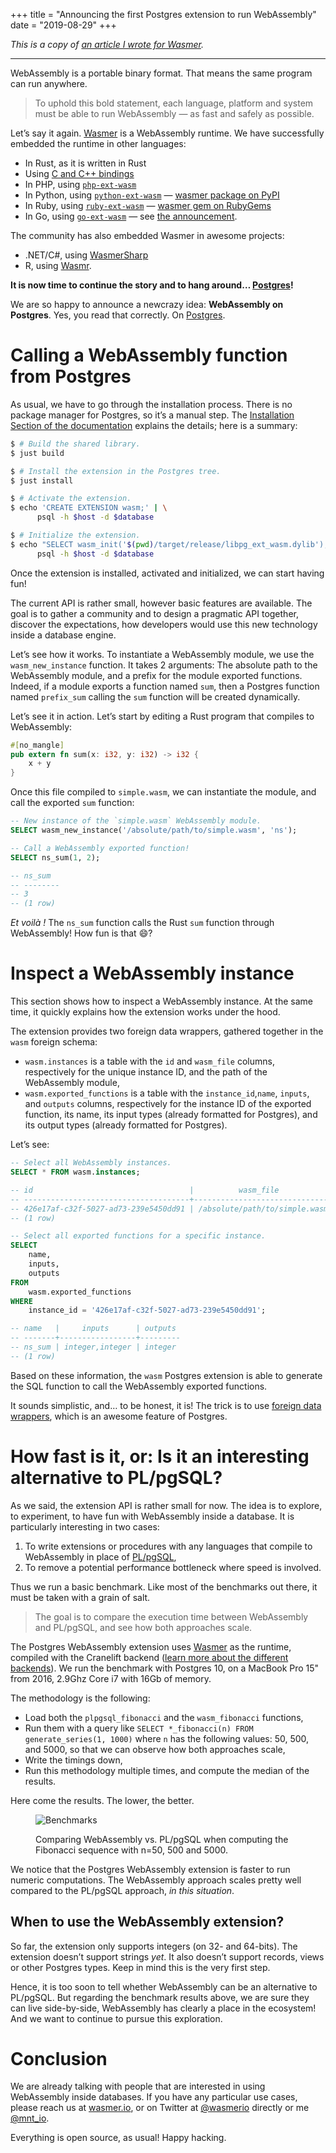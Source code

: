 +++
title = "Announcing the first Postgres extension to run WebAssembly"
date = "2019-08-29"
+++

*This is a copy of [an article I wrote for
Wasmer](https://medium.com/wasmer/announcing-the-first-postgres-extension-to-run-webassembly-561af2cfcb1).*

------------------------------------------------------------------------

WebAssembly is a portable binary format. That means the same program can
run anywhere.

> To uphold this bold statement, each language, platform and system must
> be able to run WebAssembly — as fast and safely as possible.

Let’s say it again. [Wasmer](https://github.com/wasmerio/wasmer) is a
WebAssembly runtime. We have successfully embedded the runtime in other
languages:

- In Rust, as it is written in Rust
- Using [C and C++
  bindings](https://github.com/wasmerio/wasmer/tree/master/lib/runtime-c-api)
- In PHP, using
  [`php-ext-wasm`](https://github.com/wasmerio/php-ext-wasm)
- In Python, using
  [`python-ext-wasm`](https://github.com/wasmerio/python-ext-wasm) —
  [wasmer package on PyPI](https://pypi.org/project/wasmer/)
- In Ruby, using
  [`ruby-ext-wasm`](https://github.com/wasmerio/ruby-ext-wasm) — [wasmer
  gem on RubyGems](https://rubygems.org/gems/wasmer)
- In Go, using [`go-ext-wasm`](https://github.com/wasmerio/go-ext-wasm)
  — see [the
  announcement](https://medium.com/wasmer/announcing-the-fastest-webassembly-runtime-for-go-wasmer-19832d77c050).

The community has also embedded Wasmer in awesome projects:

- .NET/C#, using
  [WasmerSharp](https://github.com/migueldeicaza/WasmerSharp)
- R, using [Wasmr](https://github.com/dirkschumacher/wasmr).

**It is now time to continue the story and to hang around…
[Postgres](https://www.postgresql.org/)!**

We are so happy to announce a newcrazy idea: **WebAssembly on
Postgres**. Yes, you read that correctly. On
[Postgres](https://github.com/wasmerio/postgres-ext-wasm).

# Calling a WebAssembly function from Postgres

As usual, we have to go through the installation process. There is no
package manager for Postgres, so it’s a manual step. The [Installation
Section of the
documentation](https://github.com/wasmerio/postgres-ext-wasm#installation)
explains the details; here is a summary:

```sh
$ # Build the shared library.
$ just build

$ # Install the extension in the Postgres tree.
$ just install

$ # Activate the extension.
$ echo 'CREATE EXTENSION wasm;' | \
      psql -h $host -d $database

$ # Initialize the extension.
$ echo "SELECT wasm_init('$(pwd)/target/release/libpg_ext_wasm.dylib');" | \
      psql -h $host -d $database
```

Once the extension is installed, activated and initialized, we can start
having fun!

The current API is rather small, however basic features are available.
The goal is to gather a community and to design a pragmatic API
together, discover the expectations, how developers would use this new
technology inside a database engine.

Let’s see how it works. To instantiate a WebAssembly module, we use the
`wasm_new_instance` function. It takes 2 arguments: The absolute path to
the WebAssembly module, and a prefix for the module exported functions.
Indeed, if a module exports a function named `sum`, then a Postgres
function named `prefix_sum` calling the `sum` function will be created
dynamically.

Let’s see it in action. Let’s start by editing a Rust program that
compiles to WebAssembly:

```rust
#[no_mangle]
pub extern fn sum(x: i32, y: i32) -> i32 {
    x + y
}
```

Once this file compiled to `simple.wasm`, we can instantiate the module,
and call the exported `sum` function:

```sql
-- New instance of the `simple.wasm` WebAssembly module.
SELECT wasm_new_instance('/absolute/path/to/simple.wasm', 'ns');

-- Call a WebAssembly exported function!
SELECT ns_sum(1, 2);

-- ns_sum
-- --------
-- 3
-- (1 row)
```

*Et voilà !* The `ns_sum` function calls the Rust `sum` function through
WebAssembly! How fun is that 😄?

# Inspect a WebAssembly instance

This section shows how to inspect a WebAssembly instance. At the same
time, it quickly explains how the extension works under the hood.

The extension provides two foreign data wrappers, gathered together in
the `wasm` foreign schema:

- `wasm.instances` is a table with the `id` and `wasm_file` columns,
  respectively for the unique instance ID, and the path of the
  WebAssembly module,
- `wasm.exported_functions` is a table with the `instance_id`,`name`,
  `inputs`, and `outputs` columns, respectively for the instance ID of
  the exported function, its name, its input types (already formatted
  for Postgres), and its output types (already formatted for Postgres).

Let’s see:

```sql
-- Select all WebAssembly instances.
SELECT * FROM wasm.instances;

-- id                                   |          wasm_file
-- -------------------------------------+-------------------------------
-- 426e17af-c32f-5027-ad73-239e5450dd91 | /absolute/path/to/simple.wasm
-- (1 row)

-- Select all exported functions for a specific instance.
SELECT
    name,
    inputs,
    outputs
FROM
    wasm.exported_functions
WHERE
    instance_id = '426e17af-c32f-5027-ad73-239e5450dd91';

-- name   |     inputs      | outputs
-- -------+-----------------+---------
-- ns_sum | integer,integer | integer
-- (1 row)
```

Based on these information, the `wasm` Postgres extension is able to
generate the SQL function to call the WebAssembly exported functions.

It sounds simplistic, and… to be honest, it is! The trick is to use
[foreign data
wrappers](https://www.postgresql.org/docs/current/fdwhandler.html),
which is an awesome feature of Postgres.

# How fast is it, or: Is it an interesting alternative to PL/pgSQL?

As we said, the extension API is rather small for now. The idea is to
explore, to experiment, to have fun with WebAssembly inside a database.
It is particularly interesting in two cases:

1.  To write extensions or procedures with any languages that compile to
    WebAssembly in place of
    [PL/pgSQL](https://www.postgresql.org/docs/10/plpgsql.html),
2.  To remove a potential performance bottleneck where speed is
    involved.

Thus we run a basic benchmark. Like most of the benchmarks out there, it
must be taken with a grain of salt.

> The goal is to compare the execution time between WebAssembly and
> PL/pgSQL, and see how both approaches scale.

The Postgres WebAssembly extension uses
[Wasmer](https://www.postgresql.org/docs/current/fdwhandler.html) as the
runtime, compiled with the Cranelift backend ([learn more about the
different
backends](https://medium.com/wasmer/a-webassembly-compiler-tale-9ef37aa3b537)).
We run the benchmark with Postgres 10, on a MacBook Pro 15" from 2016,
2.9Ghz Core i7 with 16Gb of memory.

The methodology is the following:

- Load both the `plpgsql_fibonacci` and the `wasm_fibonacci` functions,
- Run them with a query like
  `SELECT *_fibonacci(n) FROM generate_series(1, 1000)` where `n` has
  the following values: 50, 500, and 5000, so that we can observe how
  both approaches scale,
- Write the timings down,
- Run this methodology multiple times, and compute the median of the
  results.

Here come the results. The lower, the better.

<figure>

  ![Benchmarks](./benchmarks.png)

  <figcaption>

  Comparing WebAssembly vs. PL/pgSQL when computing the Fibonacci sequence
  with n=50, 500 and 5000.

  </figcaption>

</figure>

We notice that the Postgres WebAssembly extension is faster to run
numeric computations. The WebAssembly approach scales pretty well
compared to the PL/pgSQL approach, *in this situation*.

## When to use the WebAssembly extension?

So far, the extension only supports integers (on 32- and 64-bits). The
extension doesn’t support strings *yet*. It also doesn’t support
records, views or other Postgres types. Keep in mind this is the very
first step.

Hence, it is too soon to tell whether WebAssembly can be an alternative
to PL/pgSQL. But regarding the benchmark results above, we are sure they
can live side-by-side, WebAssembly has clearly a place in the ecosystem!
And we want to continue to pursue this exploration.

# Conclusion

We are already talking with people that are interested in using
WebAssembly inside databases. If you have any particular use cases,
please reach us at [wasmer.io](https://wasmer.io/), or on Twitter at
[@wasmerio](https://twitter.com/wasmerio) directly or me
[@mnt_io](https://twitter.com/mnt_io).

Everything is open source, as usual! Happy hacking.
